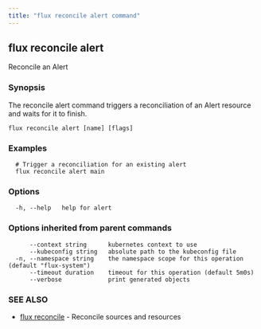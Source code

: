 ```yaml
---
title: "flux reconcile alert command"
---
```

## flux reconcile alert

Reconcile an Alert

### Synopsis

The reconcile alert command triggers a reconciliation of an Alert resource and waits for it to finish.

```
flux reconcile alert [name] [flags]
```

### Examples

```
  # Trigger a reconciliation for an existing alert
  flux reconcile alert main
```

### Options

```
  -h, --help   help for alert
```

### Options inherited from parent commands

```
      --context string      kubernetes context to use
      --kubeconfig string   absolute path to the kubeconfig file
  -n, --namespace string    the namespace scope for this operation (default "flux-system")
      --timeout duration    timeout for this operation (default 5m0s)
      --verbose             print generated objects
```

### SEE ALSO

* [flux reconcile](/cmd/flux_reconcile/)	 - Reconcile sources and resources

